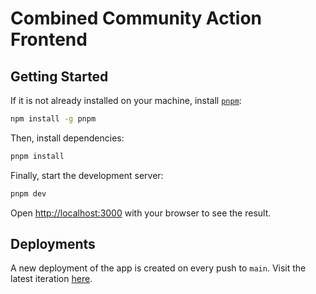 # Combined Community Action Frontend

## Getting Started

If it is not already installed on your machine, install [`pnpm`](https://pnpm.io/):

```bash
npm install -g pnpm
```

Then, install dependencies:
```bash
pnpm install
```

Finally, start the development server:
```bash
pnpm dev
```

Open [http://localhost:3000](http://localhost:3000) with your browser to see the result.

## Deployments

A new deployment of the app is created on every push to `main`. Visit the latest iteration [here](cca-frontend.vercel.app).
